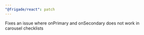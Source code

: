 ```yaml
---
"@frigade/react": patch
---
```


Fixes an issue where onPrimary and onSecondary does not work in carousel checklists
